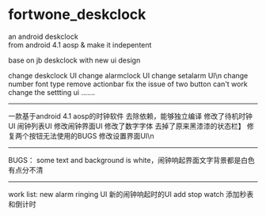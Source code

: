 fortwone_deskclock   
==================    
an android deskclock    
from android 4.1 aosp & make it indepentent   

base on jb deskclock with new ui design   

change deskclock UI
change alarmclock UI
change setalarm UI\n
change number font type
remove actionbar
fix the issue of two button can't work
change the settting ui
.......
**************************************************


一款基于android 4.1 aosp的时钟软件
去除依赖，能够独立编译
修改了待机时钟UI
闹钟列表UI
修改闹钟界面UI
修改了数字字体
去掉了原来黑漆漆的状态栏】
修复两个按钮无法使用的BUGS
修改设置界面UI\n
*****************************************************


BUGS：
some text and background is white，闹钟响起界面文字背景都是白色有点分不清
*******************************************************


work list:
new alarm ringing UI  新的闹钟响起时的UI
add stop watch 添加秒表和倒计时





